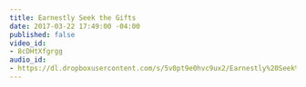 ```yaml
---
title: Earnestly Seek the Gifts
date: 2017-03-22 17:49:00 -04:00
published: false
video_id:
- 8cDHtXfgrgg
audio_id:
- https://dl.dropboxusercontent.com/s/5v0pt9e0hvc9ux2/Earnestly%20Seek%20The%20Gifts.mp3?dl=0
---
```



